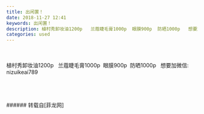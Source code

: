 ```yaml
---
title: 出闲置！
date: 2018-11-27 12:41
keywords: 出闲置！
description: 植村秀卸妆油1200p   兰蔻睫毛膏1000p  眼膜900p  防晒1000p   想要加微信: nizuikeai789
categories: used
---
```

<td class="t_f" id="postmessage_2362760">

<br/>
<br/>
植村秀卸妆油1200p   兰蔻睫毛膏1000p  眼膜900p  防晒1000p   想要加微信: nizuikeai789<br/>
<img alt="" border="0" class="zoom" data-cf-modified-8be1e9f372346da110d49d31-="" file="http://www.flw.ph/data/appbyme/upload/image/201811/27/iKxAsgBlUDy4.jpg" id="aimg_zcQho" lazyloadthumb="1" onclick="" onmouseover="" src="http://www.flw.ph/data/appbyme/upload/image/201811/27/iKxAsgBlUDy4.jpg"/><br/>
<br/>
<img alt="" border="0" class="zoom" data-cf-modified-8be1e9f372346da110d49d31-="" file="http://www.flw.ph/data/appbyme/upload/image/201811/27/cde1JfzbeXAr.jpg" id="aimg_D20Il" lazyloadthumb="1" onclick="" onmouseover="" src="http://www.flw.ph/data/appbyme/upload/image/201811/27/cde1JfzbeXAr.jpg"/><br/>
<br/>
<img alt="" border="0" class="zoom" data-cf-modified-8be1e9f372346da110d49d31-="" file="http://www.flw.ph/data/appbyme/upload/image/201811/27/9mJQLMuGe9yO.jpg" id="aimg_poo32" lazyloadthumb="1" onclick="" onmouseover="" src="http://www.flw.ph/data/appbyme/upload/image/201811/27/9mJQLMuGe9yO.jpg"/><br/>
<br/>
<img alt="" border="0" class="zoom" data-cf-modified-8be1e9f372346da110d49d31-="" file="http://www.flw.ph/data/appbyme/upload/image/201811/27/cctBcWGN9qRi.jpg" id="aimg_p8It1" lazyloadthumb="1" onclick="" onmouseover="" src="http://www.flw.ph/data/appbyme/upload/image/201811/27/cctBcWGN9qRi.jpg"/><br/>
<br/>
</td>
###### 转载自[菲龙网]